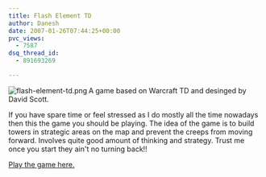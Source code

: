 ```yaml
---
title: Flash Element TD
author: Danesh
date: 2007-01-26T07:44:25+00:00
pvc_views:
  - 7587
dsq_thread_id:
  - 891693269

---
```

[<img align="left" src="/techblog/wp-content/uploads/2007/01/flash-element-td.thumbnail.png" alt="flash-element-td.png" title="flash-element-td.png" />][1]A game based on Warcraft TD and desinged by David Scott.

If you have spare time or feel stressed as I do mostly all the time nowadays then this the game you should be playing. The idea of the game is to build towers in strategic areas on the map and prevent the creeps from moving forward. Involves quite good amount of thinking and strategy. Trust me once you start they ain't no turning back!!

[Play the game here.][2]

 [1]: /techblog/wp-content/uploads/2007/01/flash-element-td.png "flash-element-td.png"
 [2]: http://novelconcepts.co.uk/FlashElementTD/ "Flash Element TD"